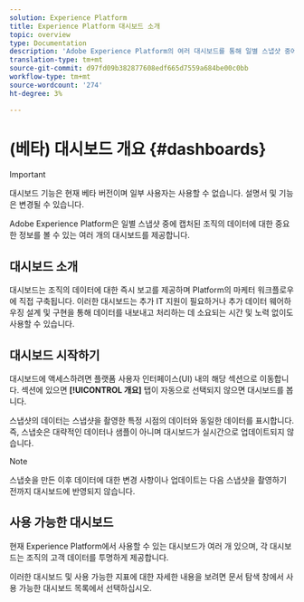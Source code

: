 ```yaml
---
solution: Experience Platform
title: Experience Platform 대시보드 소개
topic: overview
type: Documentation
description: 'Adobe Experience Platform의 여러 대시보드를 통해 일별 스냅샷 중에 캡처되는 조직의 데이터에 대한 중요한 정보를 확인할 수 있습니다. '
translation-type: tm+mt
source-git-commit: d97fd09b382877608edf665d7559a684be00c0bb
workflow-type: tm+mt
source-wordcount: '274'
ht-degree: 3%

---
```



# (베타) 대시보드 개요 {#dashboards}

>[!IMPORTANT]
>
>대시보드 기능은 현재 베타 버전이며 일부 사용자는 사용할 수 없습니다. 설명서 및 기능은 변경될 수 있습니다.

Adobe Experience Platform은 일별 스냅샷 중에 캡처된 조직의 데이터에 대한 중요한 정보를 볼 수 있는 여러 개의 대시보드를 제공합니다.

## 대시보드 소개

대시보드는 조직의 데이터에 대한 즉시 보고를 제공하며 Platform의 마케터 워크플로우에 직접 구축됩니다. 이러한 대시보드는 추가 IT 지원이 필요하거나 추가 데이터 웨어하우징 설계 및 구현을 통해 데이터를 내보내고 처리하는 데 소요되는 시간 및 노력 없이도 사용할 수 있습니다.

## 대시보드 시작하기

대시보드에 액세스하려면 플랫폼 사용자 인터페이스(UI) 내의 해당 섹션으로 이동합니다. 섹션에 있으면 **[!UICONTROL 개요]** 탭이 자동으로 선택되지 않으면 대시보드를 봅니다.

스냅샷의 데이터는 스냅샷을 촬영한 특정 시점의 데이터와 동일한 데이터를 표시합니다. 즉, 스냅숏은 대략적인 데이터나 샘플이 아니며 대시보드가 실시간으로 업데이트되지 않습니다.

>[!NOTE]
>
>스냅숏을 만든 이후 데이터에 대한 변경 사항이나 업데이트는 다음 스냅샷을 촬영하기 전까지 대시보드에 반영되지 않습니다.

## 사용 가능한 대시보드

현재 Experience Platform에서 사용할 수 있는 대시보드가 여러 개 있으며, 각 대시보드는 조직의 고객 데이터를 투명하게 제공합니다.

이러한 대시보드 및 사용 가능한 지표에 대한 자세한 내용을 보려면 문서 탐색 창에서 사용 가능한 대시보드 목록에서 선택하십시오.